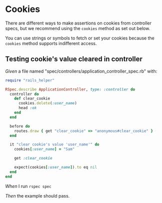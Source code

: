# Cookies

There are different ways to make assertions on cookies from controller specs,
  but we recommend using the `cookies` method as set out below.

  You can use strings or symbols to fetch or set your cookies because the `cookies`
  method supports indifferent access.

## Testing cookie's value cleared in controller

_Given_ a file named "spec/controllers/application_controller_spec.rb" with:

```ruby
require "rails_helper"

RSpec.describe ApplicationController, type: :controller do
  controller do
    def clear_cookie
      cookies.delete(:user_name)
      head :ok
    end
  end

  before do
    routes.draw { get "clear_cookie" => "anonymous#clear_cookie" }
  end

  it "clear cookie's value 'user_name'" do
    cookies[:user_name] = "Sam"

    get :clear_cookie

    expect(cookies[:user_name]).to eq nil
  end
end
```

_When_ I run `rspec spec`

_Then_ the example should pass.
